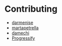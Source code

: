 # Contributing

- [darmenise](https://github.com/darmenise)
- [martapetrella](https://github.com/martapetrella)
- [damechi](https://github.com/damechi)
- [Progressify](https://github.com/progressify)